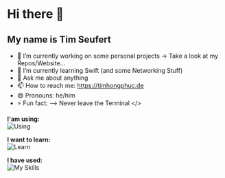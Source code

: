 # Hi there 👋
## My name is Tim Seufert

- 🔭 I’m currently working on some personal projects -> Take a look at my Repos/Website...
- 🌱 I’m currently learning Swift (and some Networking Stuff)
- 💬 Ask me about anything 
- 📫 How to reach me: https://timhongphuc.de
- 😄 Pronouns: he/him
- ⚡ Fun fact: 
-->
   Never leave the Terminal </>

**I'am using:** <br>
![Using](https://go-skill-icons.vercel.app/api/icons?i=swift,xcode,fleet,stackoverflow,reddit,obsidian,warp,gemini,discord,slack&theme=dark)

**I want to learn:** <br>
![Learn](https://go-skill-icons.vercel.app/api/icons?i=astro,supabase,ts,react,docker,aws,py,golang&theme=dark
)

**I have used:** <br>
![My Skills](https://go-skill-icons.vercel.app/api/icons?i=github,figma,postman,vscode,hyper,processing,cursor,arch,raspberrypi,ubuntu,gatsby,framer,arcbrowser,vercel,notion,kali,replit,robloxstudio&theme=dark)
